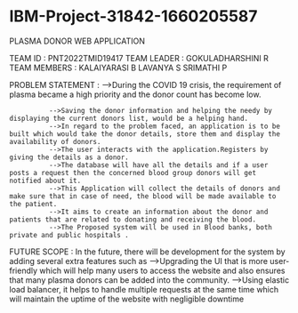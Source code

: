 # IBM-Project-31842-1660205587
PLASMA DONOR WEB APPLICATION

TEAM ID   : PNT2022TMID19417
TEAM LEADER  : GOKULADHARSHINI R
TEAM MEMBERS     : KALAIYARASI B
                   LAVANYA S
                   SRIMATHI P 
                   
PROBLEM STATEMENT :
              -->During the COVID 19 crisis, the requirement of plasma became a high priority and the donor count has become low.
              
              
              -->Saving the donor information and helping the needy by displaying the current donors list, would be a helping hand. 
              -->In regard to the problem faced, an application is to be built which would take the donor details, store them and display the availability of donors.
              -->The user interacts with the application.Registers by giving the details as a donor.
              -->The database will have all the details and if a user posts a request then the concerned blood group donors will get notified about it.
              -->This Application will collect the details of donors and make sure that in case of need, the blood will be made available to the patient.
              -->It aims to create an information about the donor and patients that are related to donating and receiving the blood. 
              -->The Proposed system will be used in Blood banks, both private and public hospitals .
              
FUTURE SCOPE  :
              In the future, there will be development for the system by adding several extra features such as
              -->Upgrading the UI that is more user-friendly which will help many users to access the website and also ensures 
                 that many plasma donors can be added into the community. 
              -->Using elastic load balancer, it helps to handle multiple requests at the same time which will maintain 
                 the uptime of the website with negligible downtime


